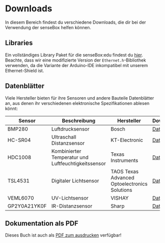 # Downloads
In diesem Bereich findest du verschiedene Downloads, die dir bei der Verwendung der senseBox helfen können.

## Libraries
Ein vollständiges Library Paket für die senseBox:edu findest du [hier](https://raw.githubusercontent.com/sensebox/resources/master/libraries/senseBox_Libraries.zip).
Beachte, dass wir eine modifizierte Version der `Ethernet.h`-Bibliothek verwenden, da die Variante der Arduino-IDE inkompatibel mit unserem Ethernet-Shield ist.

## Datenblätter
Viele Hersteller bieten für ihre Sensoren und andere Bauteile Datenblätter an, aus denen ihr verschiedenen elektronische Spezifikationen ablesen könnt:

| Sensor  | Beschreibung  | Hersteller | Download |
|---------|---------------|------------|----------|
| BMP280  | Luftdrucksensor | Bosch | [Datenblatt](https://raw.githubusercontent.com/sensebox/resources/master/datasheets/datasheet_BMP280-pressure-sensor.pdf) |
| HC-SR04 | Ultraschall Distanzsensor | KT-Electronic | [Datenblatt](https://raw.githubusercontent.com/sensebox/resources/master/datasheets/datasheet_HC-SR04_ultraschallmodul.pdf) |
| HDC1008 | Kombinierter Temperatur und Luftfeuchtigkeitssensor| Texas Instruments     |[Datenblatt](https://raw.githubusercontent.com/sensebox/resources/master/datasheets/datasheet_hdc1008.pdf)
| TSL4531 | Digitaler Lichtsensor | TAOS Texas Advanced Optoelectronics Solutions |[Datenblatt](https://raw.githubusercontent.com/sensebox/resources/master/datasheets/datasheet_TSL4531_lux-sensor.pdf)|
| VEML6070| UV-Lichtsensor | VISHAY | [Datenblatt](https://raw.githubusercontent.com/sensebox/resources/master/datasheets/datasheet_veml6070-UV-A-Light-Sensor.pdf) |
| GP2Y0A21YK0F | IR-Distanzsensor  | Sharp | [Datenblatt](https://raw.githubusercontent.com/sensebox/resources/master/datasheets/datasheet_sharp_ir-dist_GP2Y0A21YK0F.pdf) |

## Dokumentation als PDF
Dieses Buch ist auch als [PDF zum ausdrucken](https://sensebox.de/books/senseBox:edu_de.pdf) verfügbar!
